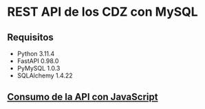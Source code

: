 #   REST API de los CDZ con MySQL


##  Requisitos
*   Python 3.11.4
*   FastAPI 0.98.0
*   PyMySQL 1.0.3
*   SQLAlchemy 1.4.22

##  [Consumo de la API con JavaScript](https://github.com/mssj-11/API_CDZ_FastAPI-JavaScript)